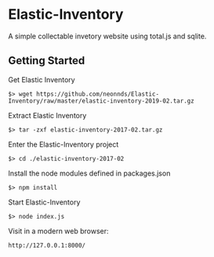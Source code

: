 # Elastic-Inventory
A simple collectable invetory website using total.js and sqlite.

## Getting Started

Get Elastic Inventory

    $> wget https://github.com/neonnds/Elastic-Inventory/raw/master/elastic-inventory-2019-02.tar.gz
    
Extract Elastic Inventory

    $> tar -zxf elastic-inventory-2017-02.tar.gz
    
Enter the Elastic-Inventory project

    $> cd ./elastic-inventory-2017-02
    
Install the node modules defined in packages.json

    $> npm install
    
Start Elastic-Inventory

    $> node index.js
    
Visit in a modern web browser:

    http://127.0.0.1:8000/


